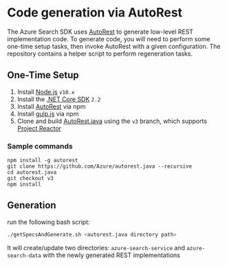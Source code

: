 # Code generation via AutoRest
 
The Azure Search SDK uses [AutoRest](https://github.com/Azure/autorest) to generate low-level REST implementation code. To generate code, you will need to perform some one-time setup tasks, then invoke AutoRest with a given configuration. The repository contains a helper script to perform regeneration tasks. 

## One-Time Setup

1. Install [Node.js](https://nodejs.org/en/download/) `v10.x`
2. Install the [.NET Core SDK](https://dotnet.microsoft.com/download) `2.2` 
3. Install [AutoRest](https://github.com/Azure/autorest/blob/master/README.md#installing-autorest) via npm
4. Install [gulp.js](https://gulpjs.com/) via npm
5. Clone and build [AutoRest.java](https://github.com/Azure/autorest.java/tree/v3) using the `v3` branch, which supports [Project Reactor](https://projectreactor.io/)

### Sample commands

```shell
npm install -g autorest
git clone https://github.com/Azure/autorest.java --recursive 
cd autorest.java
git checkout v3
npm install
```

## Generation

run the following bash script:

```bash
./getSpecsAndGenerate.sh <autorest.java directory path>
```

It will create/update two directories: `azure-search-service` and `azure-search-data` with the newly generated REST implementations
